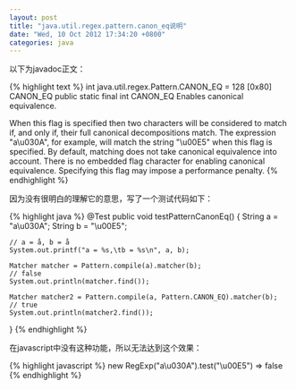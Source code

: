```yaml
---
layout: post
title: "java.util.regex.pattern.canon_eq说明"
date: "Wed, 10 Oct 2012 17:34:20 +0800"
categories: java
---
```


以下为javadoc正文：

{% highlight text %}
int java.util.regex.Pattern.CANON_EQ = 128 [0x80]
CANON_EQ
public static final int CANON_EQ
Enables canonical equivalence.

When this flag is specified then two characters will be considered to match if, and only if, their full canonical decompositions match. The expression "a\u030A", for example, will match the string "\u00E5" when this flag is specified. By default, matching does not take canonical equivalence into account.
There is no embedded flag character for enabling canonical equivalence.
Specifying this flag may impose a performance penalty.
{% endhighlight %}

因为没有很明白的理解它的意思，写了一个测试代码如下：

{% highlight java %}
@Test
public void testPatternCanonEq() {
    String a = "a\u030A";
    String b = "\u00E5";

    // a = å, b = å
    System.out.printf("a = %s,\tb = %s\n", a, b);

    Matcher matcher = Pattern.compile(a).matcher(b);
    // false
    System.out.println(matcher.find());

    Matcher matcher2 = Pattern.compile(a, Pattern.CANON_EQ).matcher(b);
    // true
    System.out.println(matcher2.find());
}
{% endhighlight %}

在javascript中没有这种功能，所以无法达到这个效果：

{% highlight javascript %}
new RegExp("a\u030A").test("\u00E5")  => false
{% endhighlight %}

